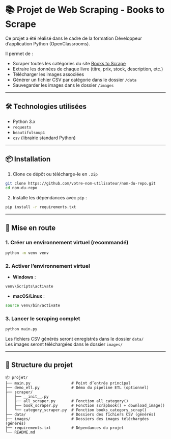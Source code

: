 # 📚 Projet de Web Scraping - Books to Scrape

Ce projet a été réalisé dans le cadre de la formation Développeur d’application Python (OpenClassrooms).

Il permet de :
- Scraper toutes les catégories du site [Books to Scrape](https://books.toscrape.com)
- Extraire les données de chaque livre (titre, prix, stock, description, etc.)
- Télécharger les images associées
- Générer un fichier CSV par catégorie dans le dossier `/data`
- Sauvegarder les images dans le dossier `/images`

---

## 🛠 Technologies utilisées

- Python 3.x
- `requests`
- `beautifulsoup4`
- `csv` (librairie standard Python)

---

## 📦 Installation

1. Clone ce dépôt ou télécharge-le en `.zip`

```bash
git clone https://github.com/votre-nom-utilisateur/nom-du-repo.git
cd nom-du-repo
```

2. Installe les dépendances avec `pip` :

```bash
pip install -r requirements.txt
```

---

## 🚀 Mise en route

### 1. Créer un environnement virtuel (recommandé)

```bash
python -m venv venv
```

### 2. Activer l’environnement virtuel

- **Windows** :

```bash
venv\Scripts\activate
```

- **macOS/Linux** :

```bash
source venv/bin/activate
```

### 3. Lancer le scraping complet

```bash
python main.py
```

Les fichiers CSV générés seront enregistrés dans le dossier `data/`  
Les images seront téléchargées dans le dossier `images/`

---


## 📁 Structure du projet

```
📦 projet/
├── main.py                  # Point d’entrée principal
├── demo_etl.py              # Démo du pipeline ETL (optionnel)
├── scraper/
│   ├── __init__.py
│   ├── all_scraper.py       # Fonction all_category()
│   ├── book_scraper.py      # Fonction scrapbook() + download_image()
│   └── category_scraper.py  # Fonction books_category_scrap()
├── data/                    # Dossiers des fichiers CSV (générés)
├── images/                  # Dossiers des images téléchargées (générés)
├── requirements.txt         # Dépendances du projet
└── README.md
```
